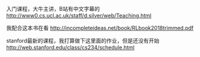 

入门课程，大牛主讲，B站有中文字幕的
http://www0.cs.ucl.ac.uk/staff/d.silver/web/Teaching.html

我配合这本书在看
http://incompleteideas.net/book/RLbook2018trimmed.pdf

stanford最新的课程，我打算做下这里面的作业，但是还没有开始
http://web.stanford.edu/class/cs234/schedule.html
